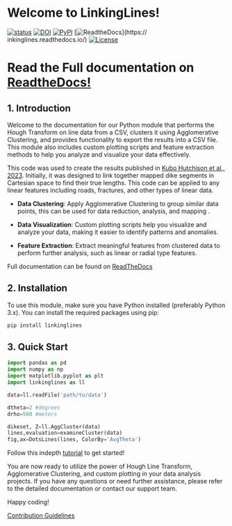 
# Welcome to LinkingLines!
 [![status](https://joss.theoj.org/papers/64eeef828a1100bfba74052d89314758/status.svg)](https://joss.theoj.org/papers/64eeef828a1100bfba74052d89314758) [![DOI](https://zenodo.org/badge/272334230.svg)](https://zenodo.org/badge/latestdoi/272334230) [![PyPI](https://img.shields.io/pypi/v/LinkingLines.svg)](https://pypi.org/project/LinkingLines/) [![ReadtheDocs](https://readthedocs.org/projects/linkinglines/badge/)](https:// inkinglines.readthedocs.io/) [![License](https://img.shields.io/badge/License-MIT-yellow.svg)](https://opensource.org/licenses/MIT)

# Read the Full documentation on [ReadtheDocs!](https://linkinglines.readthedocs.io/en/latest/)

## 1. Introduction
Welcome to the documentation for our Python module that performs the Hough
Transform on line data from a CSV, clusters it using Agglomerative Clustering,
and provides functionality to export the results into a CSV file.
This module also includes custom plotting scripts and feature extraction
methods to help you analyze and visualize your data effectively.

This code was used to create the results published in
[Kubo Hutchison et al., 2023](https://agupubs.onlinelibrary.wiley.com/doi/full/10.1029/2022GC010842).
Initially, it was designed to link together mapped dike segments in Cartesian space
to find their true lengths. This code can be applied to any linear features including
roads, fractures, and other types of linear data.

- **Data Clustering**: Apply Agglomerative Clustering to group similar data points, this
can be used for data reduction, analysis, and mapping .

- **Data Visualization**: Custom plotting scripts help you visualize and analyze
your data, making it easier to identify patterns and anomalies.

- **Feature Extraction**: Extract meaningful features from clustered data to
perform further analysis, such as linear or radial type features.


Full documentation can be found on [ReadTheDocs](https://linkinglines.readthedocs.io/en/latest/)

## 2. Installation
To use this module, make sure you have Python installed (preferably Python 3.x).
You can install the required packages using pip:

```bash
pip install linkinglines
```

## 3. Quick Start

```python
import pandas as pd
import numpy as np
import matplotlib.pyplot as plt
import linkinglines as ll

data=ll.readFile('path/to/data')

dtheta=2 #degrees
drho=500 #meters

dikeset, Z=ll.AggCluster(data)
lines,evaluation=examineCluster(data)
fig,ax=DotsLines(lines, ColorBy='AvgTheta')

```

Follow this indepth [tutorial](DemoLinkingLines.md) to get started!

You are now ready to utilize the power of Hough Line Transform, Agglomerative Clustering, and custom plotting in your data analysis projects. If you have any questions or need further assistance, please refer to the detailed documentation or contact our support team.

Happy coding!


[Contribution Guidelines](CONTRIBUTING.md)
